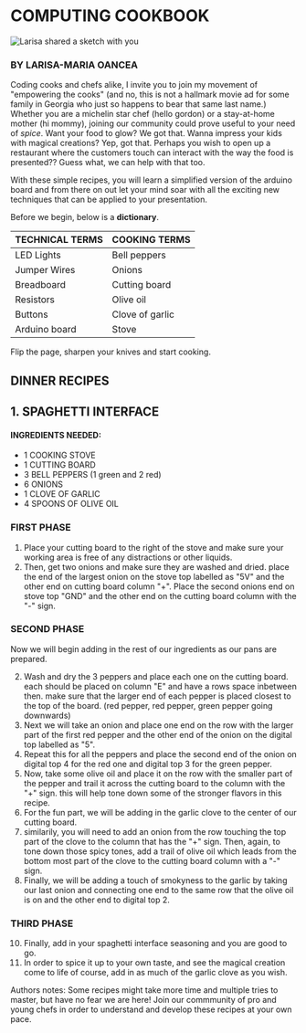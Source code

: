 # COMPUTING COOKBOOK

![Larisa shared a sketch with you](https://user-images.githubusercontent.com/93745157/140437329-e465fb60-be38-4c39-ba35-45454b9371fe.png)


### BY LARISA-MARIA OANCEA

Coding cooks and chefs alike, I invite you to join my movement of "empowering the cooks" (and no, this is not a hallmark movie ad for some family in Georgia who just so happens to bear that same last name.) Whether you are a michelin star chef (hello gordon) or a stay-at-home mother (hi mommy), joining our community could prove useful to your need of _spice_. Want your food to glow? We got that. Wanna impress your kids with magical creations? Yep, got that. Perhaps you wish to open up a restaurant where the customers touch can interact with the way the food is presented?? Guess what, we can help with that too.

With these simple recipes, you will learn a simplified version of the arduino board and from there on out let your mind soar with all the exciting new techniques that can be applied to your presentation. 





Before we begin, below is a __dictionary__. 

TECHNICAL TERMS | COOKING TERMS
------------ | -------------
LED Lights | Bell peppers
Jumper Wires | Onions
Breadboard | Cutting board
Resistors | Olive oil
Buttons | Clove of garlic
Arduino board | Stove


Flip the page, sharpen your knives and start cooking.

## DINNER RECIPES 

## 1. SPAGHETTI INTERFACE 

#### INGREDIENTS NEEDED:  

- 1 COOKING STOVE  
- 1 CUTTING BOARD  
- 3 BELL PEPPERS (1 green and 2 red)  
- 6 ONIONS  
- 1 CLOVE OF GARLIC  
- 4 SPOONS OF OLIVE OIL  

### FIRST PHASE
1. Place your cutting board to the right of the stove and make sure your working area is free of any distractions or other liquids.
2. Then, get two onions and make sure they are washed and dried. place the end of the largest onion on the stove top labelled as "5V" and the other end on cutting board column "+". Place the second onions end on stove top "GND" and the other end on the cutting board column with the "-" sign.

### SECOND PHASE
Now we will begin adding in the rest of our ingredients as our pans are prepared.

2. Wash and dry the 3 peppers and place each one on the cutting board. each should be placed on column "E" and have a rows space inbetween then. make sure that the larger end of each pepper is placed closest to the top of the board. (red pepper, red pepper, green pepper going downwards)
3. Next we will take an onion and place one end on the row with the larger part of the first red pepper and the other end of the onion on the digital top labelled as "5".
4. Repeat this for all the peppers and place the second end of the onion on digital top 4 for the red one and digital top 3 for the green pepper.
5. Now, take some olive oil and place it on the row with the smaller part of the pepper and trail it across the cutting board to the column with the "+" sign. this will help tone down some of the stronger flavors in this recipe.
6. For the fun part, we will be adding in the garlic clove to the center of our cutting board.
7. similarily, you will need to add an onion from the row touching the top part of the clove to the column that has the "+" sign. Then, again, to tone down those spicy tones, add a trail of olive oil which leads from the bottom most part of the clove to the cutting board column with a "-" sign.
8. Finally, we will be adding a touch of smokyness to the garlic by taking our last onion and connecting one end to the same row that the olive oil is on and the other end to digital top 2.


### THIRD PHASE
10. Finally, add in your spaghetti interface seasoning and you are good to go. 
11. In order to spice it up to your own taste, and see the magical creation come to life of course, add in as much of the garlic clove as you wish.




Authors notes:
Some recipes might take more time and multiple tries to master, but have no fear we are here!
Join our commmunity of pro and young chefs in order to understand and develop these recipes at your own pace.

